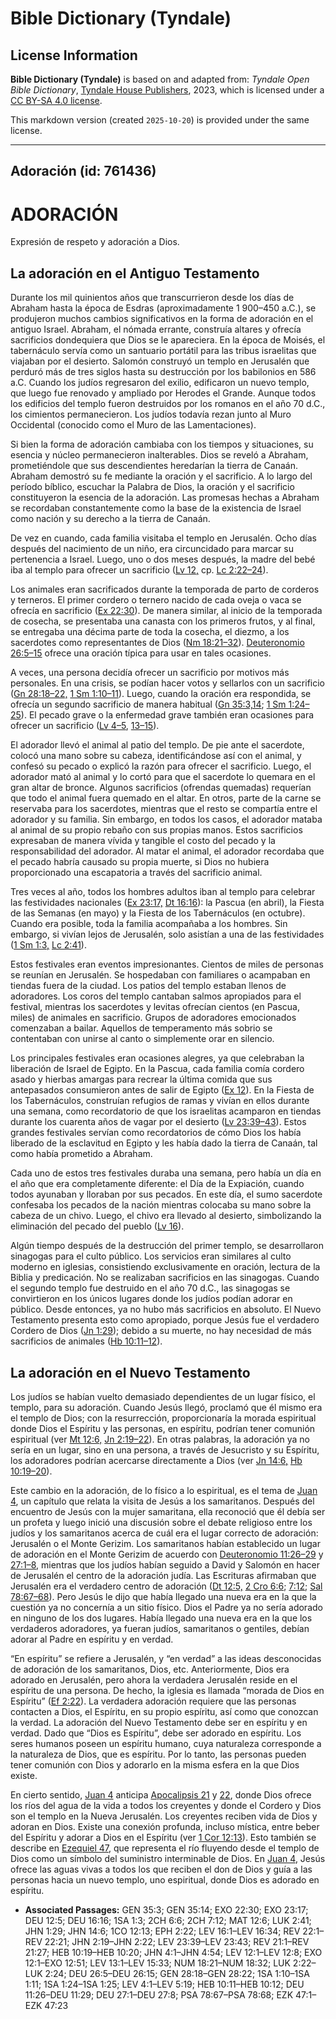 # Bible Dictionary (Tyndale)

## License Information

**Bible Dictionary (Tyndale)** is based on and adapted from: _Tyndale Open Bible Dictionary_, [Tyndale House Publishers](https://tyndaleopenresources.com/), 2023, which is licensed under a [CC BY-SA 4.0 license](https://creativecommons.org/licenses/by-sa/4.0/legalcode.en).

This markdown version (created `2025-10-20`) is provided under the same license.



--------------------------------

## Adoración (id: 761436)

ADORACIÓN
=========

Expresión de respeto y adoración a Dios.

La adoración en el Antiguo Testamento
-------------------------------------

Durante los mil quinientos años que transcurrieron desde los días de Abraham hasta la época de Esdras (aproximadamente 1 900–450 a.C.), se produjeron muchos cambios significativos en la forma de adoración en el antiguo Israel. Abraham, el nómada errante, construía altares y ofrecía sacrificios dondequiera que Dios se le apareciera. En la época de Moisés, el tabernáculo servía como un santuario portátil para las tribus israelitas que viajaban por el desierto. Salomón construyó un templo en Jerusalén que perduró más de tres siglos hasta su destrucción por los babilonios en 586 a.C. Cuando los judíos regresaron del exilio, edificaron un nuevo templo, que luego fue renovado y ampliado por Herodes el Grande. Aunque todos los edificios del templo fueron destruidos por los romanos en el año 70 d.C., los cimientos permanecieron. Los judíos todavía rezan junto al Muro Occidental (conocido como el Muro de las Lamentaciones).

Si bien la forma de adoración cambiaba con los tiempos y situaciones, su esencia y núcleo permanecieron inalterables. Dios se reveló a Abraham, prometiéndole que sus descendientes heredarían la tierra de Canaán. Abraham demostró su fe mediante la oración y el sacrificio. A lo largo del período bíblico, escuchar la Palabra de Dios, la oración y el sacrificio constituyeron la esencia de la adoración. Las promesas hechas a Abraham se recordaban constantemente como la base de la existencia de Israel como nación y su derecho a la tierra de Canaán.

De vez en cuando, cada familia visitaba el templo en Jerusalén. Ocho días después del nacimiento de un niño, era circuncidado para marcar su pertenencia a Israel. Luego, uno o dos meses después, la madre del bebé iba al templo para ofrecer un sacrificio ([Lv 12,](https://ref.ly/Lev12:1-Lev12:8) cp. [Lc 2:22–24](https://ref.ly/Luke2:22-Luke2:24)).

Los animales eran sacrificados durante la temporada de parto de corderos y terneros. El primer cordero o ternero nacido de cada oveja o vaca se ofrecía en sacrificio ([Ex 22:30](https://ref.ly/Exod22:30)). De manera similar, al inicio de la temporada de cosecha, se presentaba una canasta con los primeros frutos, y al final, se entregaba una décima parte de toda la cosecha, el diezmo, a los sacerdotes como representantes de Dios ([Nm 18:21–32](https://ref.ly/Num18:21-Num18:32)). [Deuteronomio 26:5–15](https://ref.ly/Deut26:5-Deut26:15) ofrece una oración típica para usar en tales ocasiones.

A veces, una persona decidía ofrecer un sacrificio por motivos más personales. En una crisis, se podían hacer votos y sellarlos con un sacrificio ([Gn 28:18–22,](https://ref.ly/Gen28:18-Gen28:22) [1 Sm 1:10–11](https://ref.ly/1Sam1:10-1Sam1:11)). Luego, cuando la oración era respondida, se ofrecía un segundo sacrificio de manera habitual ([Gn 35:3,14](https://ref.ly/Gen35:3,Gen35:14); [1 Sm 1:24–25](https://ref.ly/1Sam1:24-1Sam1:25)). El pecado grave o la enfermedad grave también eran ocasiones para ofrecer un sacrificio ([Lv 4–5](https://ref.ly/Lev4:1-Lev5:19), [13–15](https://ref.ly/Lev13:1-Lev15:33)).

El adorador llevó el animal al patio del templo. De pie ante el sacerdote, colocó una mano sobre su cabeza, identificándose así con el animal, y confesó su pecado o explicó la razón para ofrecer el sacrificio. Luego, el adorador mató al animal y lo cortó para que el sacerdote lo quemara en el gran altar de bronce. Algunos sacrificios (ofrendas quemadas) requerían que todo el animal fuera quemado en el altar. En otros, parte de la carne se reservaba para los sacerdotes, mientras que el resto se compartía entre el adorador y su familia. Sin embargo, en todos los casos, el adorador mataba al animal de su propio rebaño con sus propias manos. Estos sacrificios expresaban de manera vívida y tangible el costo del pecado y la responsabilidad del adorador. Al matar el animal, el adorador recordaba que el pecado habría causado su propia muerte, si Dios no hubiera proporcionado una escapatoria a través del sacrificio animal.

Tres veces al año, todos los hombres adultos iban al templo para celebrar las festividades nacionales ([Ex 23:17,](https://ref.ly/Exod23:17) [Dt 16:16](https://ref.ly/Deut16:16)): la Pascua (en abril), la Fiesta de las Semanas (en mayo) y la Fiesta de los Tabernáculos (en octubre). Cuando era posible, toda la familia acompañaba a los hombres. Sin embargo, si vivían lejos de Jerusalén, solo asistían a una de las festividades ([1 Sm 1:3,](https://ref.ly/1Sam1:3) [Lc 2:41](https://ref.ly/Luke2:41)).

Estos festivales eran eventos impresionantes. Cientos de miles de personas se reunían en Jerusalén. Se hospedaban con familiares o acampaban en tiendas fuera de la ciudad. Los patios del templo estaban llenos de adoradores. Los coros del templo cantaban salmos apropiados para el festival, mientras los sacerdotes y levitas ofrecían cientos (en Pascua, miles) de animales en sacrificio. Grupos de adoradores emocionados comenzaban a bailar. Aquellos de temperamento más sobrio se contentaban con unirse al canto o simplemente orar en silencio.

Los principales festivales eran ocasiones alegres, ya que celebraban la liberación de Israel de Egipto. En la Pascua, cada familia comía cordero asado y hierbas amargas para recrear la última comida que sus antepasados consumieron antes de salir de Egipto ([Ex 12](https://ref.ly/Exod12:1-Exod12:51)). En la Fiesta de los Tabernáculos, construían refugios de ramas y vivían en ellos durante una semana, como recordatorio de que los israelitas acamparon en tiendas durante los cuarenta años de vagar por el desierto ([Lv 23:39–43](https://ref.ly/Lev23:39-Lev23:43)). Estos grandes festivales servían como recordatorios de cómo Dios los había liberado de la esclavitud en Egipto y les había dado la tierra de Canaán, tal como había prometido a Abraham.

Cada uno de estos tres festivales duraba una semana, pero había un día en el año que era completamente diferente: el Día de la Expiación, cuando todos ayunaban y lloraban por sus pecados. En este día, el sumo sacerdote confesaba los pecados de la nación mientras colocaba su mano sobre la cabeza de un chivo. Luego, el chivo era llevado al desierto, simbolizando la eliminación del pecado del pueblo ([Lv 16](https://ref.ly/Lev16:1-Lev16:34)).

Algún tiempo después de la destrucción del primer templo, se desarrollaron sinagogas para el culto público. Los servicios eran similares al culto moderno en iglesias, consistiendo exclusivamente en oración, lectura de la Biblia y predicación. No se realizaban sacrificios en las sinagogas. Cuando el segundo templo fue destruido en el año 70 d.C., las sinagogas se convirtieron en los únicos lugares donde los judíos podían adorar en público. Desde entonces, ya no hubo más sacrificios en absoluto. El Nuevo Testamento presenta esto como apropiado, porque Jesús fue el verdadero Cordero de Dios ([Jn 1:29](https://ref.ly/John1:29)); debido a su muerte, no hay necesidad de más sacrificios de animales ([Hb 10:11–12](https://ref.ly/Heb10:11-Heb10:12)).

La adoración en el Nuevo Testamento
-----------------------------------

Los judíos se habían vuelto demasiado dependientes de un lugar físico, el templo, para su adoración. Cuando Jesús llegó, proclamó que él mismo era el templo de Dios; con la resurrección, proporcionaría la morada espiritual donde Dios el Espíritu y las personas, en espíritu, podrían tener comunión espiritual (ver [Mt 12:6,](https://ref.ly/Matt12:6) [Jn 2:19–22](https://ref.ly/John2:19-John2:22)). En otras palabras, la adoración ya no sería en un lugar, sino en una persona, a través de Jesucristo y su Espíritu, los adoradores podrían acercarse directamente a Dios (ver [Jn 14:6,](https://ref.ly/John14:6) [Hb 10:19–20](https://ref.ly/Heb10:19-Heb10:20)).

Este cambio en la adoración, de lo físico a lo espiritual, es el tema de [Juan 4](https://ref.ly/John4:1-John4:54), un capítulo que relata la visita de Jesús a los samaritanos. Después del encuentro de Jesús con la mujer samaritana, ella reconoció que él debía ser un profeta y luego inició una discusión sobre el debate religioso entre los judíos y los samaritanos acerca de cuál era el lugar correcto de adoración: Jerusalén o el Monte Gerizim. Los samaritanos habían establecido un lugar de adoración en el Monte Gerizim de acuerdo con [Deuteronomio 11:26–29](https://ref.ly/Deut11:26-Deut11:29) y [27:1–8](https://ref.ly/Deut27:1-Deut27:8), mientras que los judíos habían seguido a David y Salomón en hacer de Jerusalén el centro de la adoración judía. Las Escrituras afirmaban que Jerusalén era el verdadero centro de adoración ([Dt 12:5,](https://ref.ly/Deut12:5) [2 Cro 6:6](https://ref.ly/2Chr6:6); [7:12](https://ref.ly/2Chr7:12); [Sal 78:67–68](https://ref.ly/Ps78:67-Ps78:68)). Pero Jesús le dijo que había llegado una nueva era en la que la cuestión ya no concernía a un sitio físico. Dios el Padre ya no sería adorado en ninguno de los dos lugares. Había llegado una nueva era en la que los verdaderos adoradores, ya fueran judíos, samaritanos o gentiles, debían adorar al Padre en espíritu y en verdad.

“En espíritu” se refiere a Jerusalén, y “en verdad” a las ideas desconocidas de adoración de los samaritanos, Dios, etc. Anteriormente, Dios era adorado en Jerusalén, pero ahora la verdadera Jerusalén reside en el espíritu de una persona. De hecho, la iglesia es llamada “morada de Dios en Espíritu” ([Ef 2:22](https://ref.ly/Eph2:22)). La verdadera adoración requiere que las personas contacten a Dios, el Espíritu, en su propio espíritu, así como que conozcan la verdad. La adoración del Nuevo Testamento debe ser en espíritu y en verdad. Dado que “Dios es Espíritu”, debe ser adorado en espíritu. Los seres humanos poseen un espíritu humano, cuya naturaleza corresponde a la naturaleza de Dios, que es espíritu. Por lo tanto, las personas pueden tener comunión con Dios y adorarlo en la misma esfera en la que Dios existe.

En cierto sentido, [Juan 4](https://ref.ly/John4:1-John4:54) anticipa [Apocalipsis 21](https://ref.ly/Rev21:1-Rev21:27) y [22](https://ref.ly/Rev22:1-Rev22:21), donde Dios ofrece los ríos del agua de la vida a todos los creyentes y donde el Cordero y Dios son el templo en la Nueva Jerusalén. Los creyentes reciben vida de Dios y adoran en Dios. Existe una conexión profunda, incluso mística, entre beber del Espíritu y adorar a Dios en el Espíritu (ver [1 Cor 12:13](https://ref.ly/1Cor12:13)). Esto también se describe en [Ezequiel 47](https://ref.ly/Ezek47:1-Ezek47:23), que representa el río fluyendo desde el templo de Dios como un símbolo del suministro interminable de Dios. En [Juan 4](https://ref.ly/John4:1-John4:54), Jesús ofrece las aguas vivas a todos los que reciben el don de Dios y guía a las personas hacia un nuevo templo, uno espiritual, donde Dios es adorado en espíritu.

* **Associated Passages:** GEN 35:3; GEN 35:14; EXO 22:30; EXO 23:17; DEU 12:5; DEU 16:16; 1SA 1:3; 2CH 6:6; 2CH 7:12; MAT 12:6; LUK 2:41; JHN 1:29; JHN 14:6; 1CO 12:13; EPH 2:22; LEV 16:1–LEV 16:34; REV 22:1–REV 22:21; JHN 2:19–JHN 2:22; LEV 23:39–LEV 23:43; REV 21:1–REV 21:27; HEB 10:19–HEB 10:20; JHN 4:1–JHN 4:54; LEV 12:1–LEV 12:8; EXO 12:1–EXO 12:51; LEV 13:1–LEV 15:33; NUM 18:21–NUM 18:32; LUK 2:22–LUK 2:24; DEU 26:5–DEU 26:15; GEN 28:18–GEN 28:22; 1SA 1:10–1SA 1:11; 1SA 1:24–1SA 1:25; LEV 4:1–LEV 5:19; HEB 10:11–HEB 10:12; DEU 11:26–DEU 11:29; DEU 27:1–DEU 27:8; PSA 78:67–PSA 78:68; EZK 47:1–EZK 47:23

